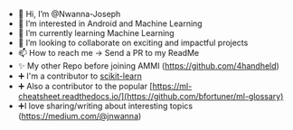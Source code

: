 - 👋 Hi, I’m @Nwanna-Joseph
- 👀 I’m interested in Android and Machine Learning
- 🌱 I’m currently learning Machine Learning
- 💞️ I’m looking to collaborate on exciting and impactful projects
- 📫 How to reach me -> Send a PR to my ReadMe
- ✨ My other Repo before joining AMMI (https://github.com/4handheld)
- ➕ I'm a contributor to [scikit-learn](https://github.com/scikit-learn/scikit-learn)
- ➕ Also a contributor to the popular [https://ml-cheatsheet.readthedocs.io/](https://github.com/bfortuner/ml-glossary)
- ➕I love sharing/writing about interesting topics (https://medium.com/@jnwanna)

<!---
Nwanna-Joseph/Nwanna-Joseph is a ✨ special ✨ repository because its `README.md` (this file) appears on your GitHub profile.
You can click the Preview link to take a look at your changes.
--->
